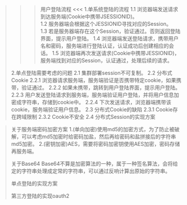 >>> 用户登陆流程 <<<
> 1.单系统登陆的流程
>    1.1 浏览器端发送请求到达服务端(Cookie中携带JSESSIONID)。    
>    1.2 服务器端会根据这个JESSIONID寻找对应的Session。      
>    1.3 若是服务器端存在这个Session，验证通过。否则返回登陆界面，提示用户登陆。
>    1.4 浏览器端发送登陆请求，携带用户名和密码，服务端进行登陆认证，认证成功后创建相应的会话。
>    1.5 浏览器端再次发送请求(Cookie中携带JESSIONID)，服务端找到对应的Session，认证通过，处理后续的请求。
>
> 2.单点登陆需要考虑的问题
>    2.1 集群部署session不可复制。
>    2.2 分布式Cookie
>           2.2.1 浏览器请求服务端，服务端验证是否携带特定cookie，如果携带，验证通过。
>           2.2.2 如果未携带，跳转到用户登陆界面，提示用户登陆。    
>           2.2.3 用户发送登陆请求到服务端，服务端验证用户登陆，并将用户信息加密成字符串，存储到cookie中。
>           2.2.4 下次发送请求，浏览器端携带该cookie，服务端验证用户信息。
>   2.3 分布式Cookie的缺陷
>           2.3.1 Cookie存在跨域限制
>           2.3.2 Cookie不安全
>   2.4 分布式Session的实现方案

> 关于服务端密码加密方案
>  1.(单向加密)使用md5的加密方式，为了防止被破解，可以考虑md5加密时给密码加盐，然后再给密码和盐拼接后的字符串md5加密。
>  2.(密钥加密)AES，需要将密码加密钥使用AES加密，密码存储再服务端。
>
> 关于Base64
> Base64不算是加密算法的一种，属于一种签名算法，会将给定的字符串处理成定常的字符串，可以通过反响计算出原始的字符串。
>
>
> 单点登陆的实现方案
>
>
> 第三方登陆的实现oauth2
>
